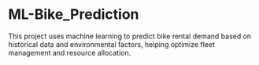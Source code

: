 # ML-Bike_Prediction
This project uses machine learning to predict bike rental demand based on historical data and environmental factors, helping optimize fleet management and resource allocation.
